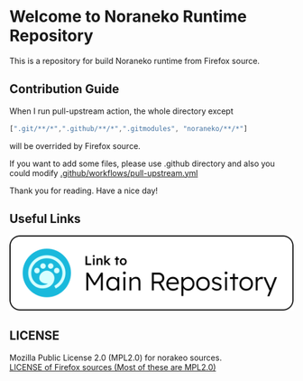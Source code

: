# Welcome to Noraneko Runtime Repository

This is a repository for build Noraneko runtime from Firefox source.

## Contribution Guide

When I run pull-upstream action, the whole directory except

```js
[".git/**/*",".github/**/*",".gitmodules", "noraneko/**/*"]
```

will be overrided by Firefox source.

If you want to add some files, please use .github directory and also you could modify [.github/workflows/pull-upstream.yml](.github/workflows/pull-upstream.yml)

Thank you for reading. Have a nice day!

## Useful Links

[![Link to Noraneko Main Repository](.github/assets/readme/Link2MainRepo.svg)](https://github.com/nyanrus/noraneko/)

## LICENSE

Mozilla Public License 2.0 (MPL2.0) for norakeo sources.  
[LICENSE of Firefox sources (Most of these are MPL2.0)](./MOZ_LICENSE)

